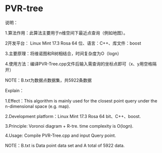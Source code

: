 # PVR-tree

说明：

  1.算法作用：此算法主要用于n维空间下最近点查询（例如地图）。
  
  2开发平台： Linux Mint 17.3 Rosa 64 位、语言：C++、库文件：boost
  
  3.主要原理：将维诺图和R树相结合，时间复杂度为O（logn）
  
  4.使用方法：编译PVR-Tree.cpp文件后输入需查询的坐标点即可（x、y用空格隔开）
  
  NOTE：B.txt为数据点数据集，共5922条数据


Explain：

  1.Effect：This algorithm is mainly used for the closest point query under the n-dimensional space (e.g. map).
  
  2.Development platform：Linux Mint 17.3 Rosa 64 bit、C++、boost.
  
  3.Principle: Voronoi diagram + R-tre. time complexity is O(logn).
  
  4.Usage: Compile PVR-Tree.cpp and input Query point.
  
  NOTE：B.txt is Data point data set and A total of 5922 data.
